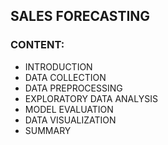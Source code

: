 ## SALES FORECASTING

### CONTENT:
* INTRODUCTION
* DATA COLLECTION
* DATA PREPROCESSING
* EXPLORATORY DATA ANALYSIS
* MODEL EVALUATION
* DATA VISUALIZATION
* SUMMARY


  
